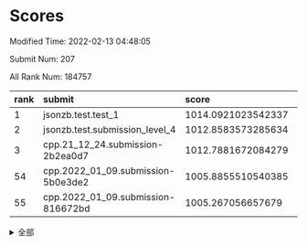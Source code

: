 # Scores

Modified Time: 2022-02-13 04:48:05

Submit Num: 207

All Rank Num: 184757

| rank |               submit               |       score        |       sigma        | pk_num |
| :--- | :--------------------------------- | :----------------- | :----------------- | :----- |
| 1    | jsonzb.test.test_1                 | 1014.0921023542337 | 0.8494806670818612 | 3574   |
| 2    | jsonzb.test.submission_level_4     | 1012.8583573285634 | 0.784857811068226  | 3573   |
| 3    | cpp.21_12_24.submission-2b2ea0d7   | 1012.7881672084279 | 0.7802340345007702 | 3571   |
| 54   | cpp.2022_01_09.submission-5b0e3de2 | 1005.8855510540385 | 0.7319533732619526 | 3568   |
| 55   | cpp.2022_01_09.submission-816672bd | 1005.267056657679  | 0.7033370944911538 | 3574   |


<details>
<summary>全部</summary>

| rank |                 submit                 |       score        |       sigma        | pk_num |
| :--- | :------------------------------------- | :----------------- | :----------------- | :----- |
| 1    | jsonzb.test.test_1                     | 1014.0921023542337 | 0.8494806670818612 | 3574   |
| 2    | jsonzb.test.submission_level_4         | 1012.8583573285634 | 0.784857811068226  | 3573   |
| 3    | cpp.21_12_24.submission-2b2ea0d7       | 1012.7881672084279 | 0.7802340345007702 | 3571   |
| 4    | gobigger.level_3.submission_level_3_46 | 1011.5233229677671 | 0.748963052452314  | 3572   |
| 5    | gobigger.level_3.submission_level_3_21 | 1011.4575442653514 | 0.7456638359413444 | 3573   |
| 6    | gobigger.level_3.submission_level_3_5  | 1011.4496798913194 | 0.7595092422617375 | 3570   |
| 7    | gobigger.level_3.submission_level_3_28 | 1011.2308240867727 | 0.7718834236441369 | 3562   |
| 8    | gobigger.level_3.submission_level_3_29 | 1011.2150158030661 | 0.7733974032621371 | 3570   |
| 9    | gobigger.level_3.submission_level_3_16 | 1011.1454006007286 | 0.7669054347385443 | 3572   |
| 10   | gobigger.level_3.submission_level_3_7  | 1010.9285044583678 | 0.7484753284019955 | 3575   |
| 11   | gobigger.level_3.submission_level_3_1  | 1010.9148269900975 | 0.7565178807119782 | 3573   |
| 12   | gobigger.level_3.submission_level_3_4  | 1010.8356170958292 | 0.7535842501349701 | 3570   |
| 13   | gobigger.level_3.submission_level_3_41 | 1010.8330167311278 | 0.7645901836118362 | 3572   |
| 14   | gobigger.level_3.submission_level_3_30 | 1010.7176695397687 | 0.7541102032277432 | 3568   |
| 15   | gobigger.level_3.submission_level_3_2  | 1010.5569062458558 | 0.7616295208494404 | 3568   |
| 16   | gobigger.level_3.submission_level_3_14 | 1010.3980376175556 | 0.7359151171527037 | 3571   |
| 17   | gobigger.level_3.submission_level_3_49 | 1010.2856654792881 | 0.7496466245023697 | 3576   |
| 18   | gobigger.level_3.submission_level_3_37 | 1010.2308931005672 | 0.7755177946451737 | 3569   |
| 19   | gobigger.level_3.submission_level_3_38 | 1010.199540149454  | 0.7713094550388291 | 3571   |
| 20   | gobigger.level_3.submission_level_3_42 | 1010.1968707682806 | 0.7516781298042724 | 3571   |
| 21   | gobigger.level_3.submission_level_3_3  | 1010.0194499618872 | 0.7574959459707227 | 3567   |
| 22   | gobigger.level_3.submission_level_3_32 | 1009.9725924137387 | 0.7719926619218711 | 3570   |
| 23   | gobigger.level_3.submission_level_3_35 | 1009.902890942453  | 0.750621672504686  | 3573   |
| 24   | gobigger.level_3.submission_level_3_44 | 1009.8739648479612 | 0.7391032728108126 | 3571   |
| 25   | gobigger.level_3.submission_level_3_13 | 1009.8685346274419 | 0.750807911723385  | 3571   |
| 26   | gobigger.level_3.submission_level_3_24 | 1009.8604933251358 | 0.7661438179662164 | 3565   |
| 27   | gobigger.level_3.submission_level_3_9  | 1009.7986813071198 | 0.7404653784462003 | 3568   |
| 28   | gobigger.level_3.submission_level_3_0  | 1009.7745182726528 | 0.7576322862957818 | 3573   |
| 29   | gobigger.level_3.submission_level_3_36 | 1009.7637585671686 | 0.7523668487608193 | 3567   |
| 30   | gobigger.level_3.submission_level_3_18 | 1009.7451141682949 | 0.7608513178405721 | 3570   |
| 31   | gobigger.level_3.submission_level_3_12 | 1009.7423758367842 | 0.7495457636018998 | 3573   |
| 32   | gobigger.level_3.submission_level_3_8  | 1009.6802186442856 | 0.7529005999872773 | 3569   |
| 33   | gobigger.level_3.submission_level_3_33 | 1009.6787453693432 | 0.7531556542418286 | 3572   |
| 34   | gobigger.level_3.submission_level_3_34 | 1009.6545218603993 | 0.7556598793137139 | 3564   |
| 35   | gobigger.level_3.submission_level_3_6  | 1009.6174124413321 | 0.7649373971749416 | 3577   |
| 36   | gobigger.level_3.submission_level_3_40 | 1009.5309552017575 | 0.7505816510931943 | 3570   |
| 37   | gobigger.level_3.submission_level_3_17 | 1009.5232748227274 | 0.7433084073954299 | 3571   |
| 38   | gobigger.level_3.submission_level_3_11 | 1009.4611001043666 | 0.7474598433936908 | 3573   |
| 39   | gobigger.level_3.submission_level_3_22 | 1009.4396615427754 | 0.7365763050666269 | 3572   |
| 40   | gobigger.level_3.submission_level_3_25 | 1009.2756903640982 | 0.7256655038955984 | 3570   |
| 41   | gobigger.level_3.submission_level_3_26 | 1009.2723905040345 | 0.7604434746193781 | 3567   |
| 42   | gobigger.level_3.submission_level_3_19 | 1009.2150201167207 | 0.7441855002955543 | 3575   |
| 43   | gobigger.level_3.submission_level_3_15 | 1009.013602273863  | 0.7435031847972422 | 3567   |
| 44   | gobigger.level_3.submission_level_3_43 | 1009.0017016052218 | 0.7383796140736254 | 3576   |
| 45   | gobigger.level_3.submission_level_3_20 | 1008.9534836784912 | 0.7413189328125429 | 3564   |
| 46   | gobigger.level_3.submission_level_3_39 | 1008.7621896316639 | 0.7496122025705364 | 3572   |
| 47   | gobigger.level_3.submission_level_3_47 | 1008.7372931277761 | 0.7392299113542123 | 3569   |
| 48   | gobigger.level_3.submission_level_3_48 | 1008.5619016382286 | 0.7387985032700217 | 3571   |
| 49   | gobigger.level_3.submission_level_3_31 | 1008.4468815458707 | 0.7340830292131231 | 3572   |
| 50   | gobigger.level_3.submission_level_3_23 | 1008.4365765110397 | 0.7204600482225025 | 3565   |
| 51   | gobigger.level_3.submission_level_3_45 | 1008.3611042369428 | 0.7319115151983142 | 3575   |
| 52   | gobigger.level_3.submission_level_3_27 | 1008.3128369361042 | 0.7236827078519901 | 3571   |
| 53   | gobigger.level_3.submission_level_3_10 | 1008.0299508342265 | 0.7422640169017924 | 3570   |
| 54   | cpp.2022_01_09.submission-5b0e3de2     | 1005.8855510540385 | 0.7319533732619526 | 3568   |
| 55   | cpp.2022_01_09.submission-816672bd     | 1005.267056657679  | 0.7033370944911538 | 3574   |
| 56   | gobigger.level_1.submission_level_1_6  | 1004.6828257061562 | 0.7363760228037279 | 3580   |
| 57   | gobigger.level_1.submission_level_1_15 | 1004.4575382389223 | 0.7292109487084872 | 3572   |
| 58   | gobigger.level_1.submission_level_1_43 | 1004.3210710552485 | 0.7311969448048895 | 3569   |
| 59   | gobigger.level_1.submission_level_1_36 | 1004.2673127015438 | 0.7145112775005055 | 3570   |
| 60   | gobigger.level_1.submission_level_1_32 | 1004.1503824848131 | 0.7154438163930297 | 3574   |
| 61   | gobigger.level_1.submission_level_1_41 | 1004.1074301758383 | 0.7236532309177384 | 3573   |
| 62   | gobigger.level_1.submission_level_1_20 | 1004.0567691326107 | 0.710328170391619  | 3571   |
| 63   | gobigger.level_1.submission_level_1_23 | 1004.0017818406443 | 0.7143615271501946 | 3562   |
| 64   | gobigger.level_1.submission_level_1_28 | 1003.9982135543149 | 0.7360036746215968 | 3571   |
| 65   | gobigger.level_1.submission_level_1_37 | 1003.9949337611357 | 0.7284353422804164 | 3575   |
| 66   | gobigger.level_1.submission_level_1_44 | 1003.991047662253  | 0.7231181043173226 | 3565   |
| 67   | gobigger.level_1.submission_level_1_10 | 1003.9185294966495 | 0.7259220892191967 | 3570   |
| 68   | gobigger.level_1.submission_level_1_21 | 1003.765050088605  | 0.7127565454267636 | 3570   |
| 69   | gobigger.level_1.submission_level_1_47 | 1003.6160925488168 | 0.708748607525668  | 3566   |
| 70   | gobigger.level_1.submission_level_1_25 | 1003.5987308169306 | 0.7058854262186224 | 3568   |
| 71   | gobigger.level_1.submission_level_1_35 | 1003.5181469929735 | 0.7113485332771013 | 3571   |
| 72   | gobigger.level_1.submission_level_1_13 | 1003.4926542298721 | 0.7228836857926196 | 3571   |
| 73   | gobigger.level_1.submission_level_1_12 | 1003.4510969750818 | 0.718234507598389  | 3573   |
| 74   | gobigger.level_1.submission_level_1_49 | 1003.3921840295181 | 0.7143784924592838 | 3573   |
| 75   | gobigger.level_1.submission_level_1_22 | 1003.3144200261517 | 0.709304045263881  | 3570   |
| 76   | gobigger.level_1.submission_level_1_26 | 1003.250108391158  | 0.7186266150160274 | 3572   |
| 77   | gobigger.level_1.submission_level_1_14 | 1003.2136847581196 | 0.7192297299872936 | 3567   |
| 78   | gobigger.level_1.submission_level_1_42 | 1003.1904065770916 | 0.7179657745017908 | 3567   |
| 79   | gobigger.level_1.submission_level_1_5  | 1003.1551520222254 | 0.7090867790552823 | 3570   |
| 80   | gobigger.level_1.submission_level_1_4  | 1003.0926992209128 | 0.7085959711718426 | 3570   |
| 81   | gobigger.level_1.submission_level_1_33 | 1003.065335034954  | 0.7121468544574212 | 3571   |
| 82   | gobigger.level_1.submission_level_1_24 | 1003.0283820728582 | 0.7206034690777363 | 3570   |
| 83   | gobigger.level_1.submission_level_1_39 | 1003.0145855170091 | 0.7081972072371231 | 3567   |
| 84   | gobigger.level_1.submission_level_1_45 | 1002.9900413664468 | 0.733506627034894  | 3565   |
| 85   | gobigger.level_1.submission_level_1_18 | 1002.9870354429681 | 0.7065353395196063 | 3568   |
| 86   | gobigger.level_1.submission_level_1_16 | 1002.9626954078697 | 0.7256646444926843 | 3575   |
| 87   | gobigger.level_1.submission_level_1_27 | 1002.8851609591094 | 0.7148690043981573 | 3565   |
| 88   | gobigger.level_1.submission_level_1_3  | 1002.8506392274874 | 0.715609391459904  | 3568   |
| 89   | gobigger.level_1.submission_level_1_8  | 1002.8269767762487 | 0.7114405455746282 | 3570   |
| 90   | gobigger.level_1.submission_level_1_2  | 1002.8053686487441 | 0.7049506727643037 | 3572   |
| 91   | gobigger.level_1.submission_level_1_31 | 1002.7209152744755 | 0.7087632804058894 | 3564   |
| 92   | gobigger.level_1.submission_level_1_11 | 1002.6238751138629 | 0.7140779289132761 | 3570   |
| 93   | gobigger.level_1.submission_level_1_40 | 1002.5830909969382 | 0.71264716314611   | 3576   |
| 94   | gobigger.level_1.submission_level_1_46 | 1002.5048395894962 | 0.7081806699251435 | 3574   |
| 95   | gobigger.level_1.submission_level_1_30 | 1002.4756709723288 | 0.7259757709073175 | 3571   |
| 96   | gobigger.level_1.submission_level_1_7  | 1002.4411383377301 | 0.7079860162517443 | 3573   |
| 97   | gobigger.level_1.submission_level_1_9  | 1002.4386002332391 | 0.708655243168132  | 3564   |
| 98   | gobigger.level_1.submission_level_1_34 | 1002.3458264301802 | 0.7128528917805481 | 3573   |
| 99   | gobigger.level_1.submission_level_1_48 | 1002.3439583215471 | 0.7104743716013848 | 3568   |
| 100  | gobigger.level_1.submission_level_1_0  | 1002.3385118172304 | 0.7136174899180788 | 3574   |
| 101  | gobigger.level_1.submission_level_1_17 | 1002.2464472655739 | 0.7020938634167206 | 3570   |
| 102  | gobigger.level_1.submission_level_1_1  | 1002.2010149215421 | 0.7116624010297116 | 3569   |
| 103  | gobigger.level_1.submission_level_1_38 | 1002.1793031166461 | 0.7223017212852978 | 3565   |
| 104  | gobigger.level_1.submission_level_1_29 | 1002.1074849576236 | 0.714424971777445  | 3573   |
| 105  | gobigger.level_1.submission_level_1_19 | 1001.3617740405512 | 0.7166633039259107 | 3570   |
| 106  | gobigger.random.submission_random_41   | 998.1107660066174  | 0.7166257376015164 | 3573   |
| 107  | gobigger.random.submission_random_30   | 997.5833208633984  | 0.7153603245250689 | 3567   |
| 108  | gobigger.random.submission_random_44   | 997.4256395602766  | 0.7175970957523874 | 3567   |
| 109  | gobigger.random.submission_random_16   | 997.3480411604382  | 0.7071268401315298 | 3572   |
| 110  | gobigger.random.submission_random_18   | 997.1592526900951  | 0.7065512100307837 | 3572   |
| 111  | gobigger.random.submission_random_0    | 997.1591880496228  | 0.7116655830397595 | 3571   |
| 112  | gobigger.random.submission_random_19   | 996.9183869067774  | 0.7058307356452742 | 3571   |
| 113  | gobigger.random.submission_random_34   | 996.6434715280241  | 0.709097889948504  | 3571   |
| 114  | gobigger.random.submission_random_29   | 996.5914844063703  | 0.7020641155239619 | 3571   |
| 115  | gobigger.random.submission_random_9    | 996.4839897598893  | 0.7204565359338864 | 3572   |
| 116  | gobigger.random.submission_random_36   | 996.3944388956044  | 0.702877974717669  | 3573   |
| 117  | gobigger.random.submission_random_27   | 996.3916356452811  | 0.7116232518696024 | 3568   |
| 118  | gobigger.random.submission_random_12   | 996.2939340012996  | 0.7138739427218147 | 3570   |
| 119  | gobigger.random.submission_random_42   | 996.2772956431256  | 0.6993158039067784 | 3576   |
| 120  | gobigger.random.submission_random_46   | 996.1897786966605  | 0.7036933163255346 | 3569   |
| 121  | gobigger.random.submission_random_39   | 996.1767688208156  | 0.7062879828148976 | 3569   |
| 122  | gobigger.random.submission_random_1    | 996.1394325730408  | 0.7021139750737935 | 3570   |
| 123  | gobigger.random.submission_random_49   | 996.0477837030645  | 0.7068056178254016 | 3571   |
| 124  | gobigger.random.submission_random_35   | 996.0410617334106  | 0.7110387741941677 | 3568   |
| 125  | gobigger.random.submission_random_2    | 996.014411156757   | 0.718066824639388  | 3560   |
| 126  | gobigger.random.submission_random_21   | 995.9525125017975  | 0.7191309505911648 | 3566   |
| 127  | gobigger.random.submission_random_13   | 995.9485003380838  | 0.718715166417751  | 3571   |
| 128  | gobigger.random.submission_random_47   | 995.9416219737984  | 0.7151203668636557 | 3571   |
| 129  | gobigger.random.submission_random_3    | 995.927698157835   | 0.711494986185225  | 3571   |
| 130  | gobigger.random.submission_random_38   | 995.9079031065504  | 0.7083857553256804 | 3569   |
| 131  | gobigger.random.submission_random_43   | 995.8584470354417  | 0.7156898109585703 | 3575   |
| 132  | gobigger.random.submission_random_45   | 995.8332495657419  | 0.7131858710030987 | 3568   |
| 133  | gobigger.random.submission_random_48   | 995.7279779852622  | 0.7067784735265239 | 3569   |
| 134  | gobigger.random.submission_random_22   | 995.7057414755578  | 0.7074967870118208 | 3569   |
| 135  | gobigger.random.submission_random_6    | 995.7015719149232  | 0.7115186084394539 | 3568   |
| 136  | gobigger.random.submission_random_7    | 995.6707068316686  | 0.7098018679320564 | 3574   |
| 137  | gobigger.random.submission_random_26   | 995.6443012742528  | 0.6964377591036841 | 3567   |
| 138  | gobigger.random.submission_random_37   | 995.5594207389664  | 0.7197274444660059 | 3569   |
| 139  | gobigger.random.submission_random_5    | 995.5542286237494  | 0.7198847167133227 | 3567   |
| 140  | gobigger.random.submission_random_15   | 995.5447936582608  | 0.7166006168923639 | 3571   |
| 141  | gobigger.random.submission_random_23   | 995.5249652469996  | 0.7031564655154824 | 3571   |
| 142  | gobigger.random.submission_random_28   | 995.4721460327636  | 0.7137338102962072 | 3569   |
| 143  | gobigger.random.submission_random_14   | 995.465301603068   | 0.7151297212756565 | 3569   |
| 144  | gobigger.random.submission_random_32   | 995.341222117383   | 0.7036847764455526 | 3571   |
| 145  | gobigger.random.submission_random_33   | 995.3317400426804  | 0.7050143059266315 | 3568   |
| 146  | gobigger.random.submission_random_10   | 995.2588424182248  | 0.7004428870118447 | 3570   |
| 147  | gobigger.random.submission_random_20   | 995.1612888407508  | 0.718002607762839  | 3571   |
| 148  | gobigger.random.submission_random_25   | 995.1568937407552  | 0.7052732053780996 | 3564   |
| 149  | gobigger.random.submission_random_40   | 995.1025894094588  | 0.698378149178349  | 3568   |
| 150  | gobigger.random.submission_random_8    | 995.0016373901501  | 0.7145285416447161 | 3572   |
| 151  | gobigger.random.submission_random_4    | 994.9330037714371  | 0.706183151654406  | 3569   |
| 152  | gobigger.random.submission_random_17   | 994.8577350586667  | 0.7236933224631824 | 3565   |
| 153  | gobigger.random.submission_random_31   | 994.6428335038565  | 0.7119685364559744 | 3572   |
| 154  | gobigger.random.submission_random_11   | 994.3548429757687  | 0.7149899867480701 | 3571   |
| 155  | gobigger.level_2.submission_level_2_43 | 994.0825883223491  | 0.7096286468143519 | 3571   |
| 156  | gobigger.level_2.submission_level_2_37 | 993.9414018645992  | 0.7375711265351499 | 3571   |
| 157  | gobigger.random.submission_random_24   | 993.9241907615364  | 0.7140897356057194 | 3569   |
| 158  | gobigger.level_2.submission_level_2_36 | 993.8545092567848  | 0.7326756607617118 | 3574   |
| 159  | gobigger.level_2.submission_level_2_5  | 993.8273688239145  | 0.7318914697074266 | 3569   |
| 160  | gobigger.level_2.submission_level_2_46 | 993.5593381545658  | 0.733906419565212  | 3571   |
| 161  | gobigger.level_2.submission_level_2_17 | 993.376474876168   | 0.7246545025822214 | 3576   |
| 162  | gobigger.level_2.submission_level_2_27 | 993.1810558848426  | 0.7447775964398793 | 3577   |
| 163  | gobigger.level_2.submission_level_2_0  | 993.1746129814734  | 0.7305520592234835 | 3573   |
| 164  | gobigger.level_2.submission_level_2_38 | 993.0765631413052  | 0.7206792943149632 | 3570   |
| 165  | gobigger.level_2.submission_level_2_45 | 993.0144570296387  | 0.7290989857237254 | 3573   |
| 166  | gobigger.level_2.submission_level_2_1  | 993.0108627907257  | 0.741694159105979  | 3572   |
| 167  | gobigger.level_2.submission_level_2_22 | 992.8960556849653  | 0.766722064211249  | 3568   |
| 168  | gobigger.level_2.submission_level_2_34 | 992.8689732702678  | 0.7284955782938068 | 3569   |
| 169  | gobigger.level_2.submission_level_2_6  | 992.826170449813   | 0.7315134194675919 | 3569   |
| 170  | gobigger.level_2.submission_level_2_24 | 992.8231052373982  | 0.715997581851056  | 3573   |
| 171  | gobigger.level_2.submission_level_2_9  | 992.7481705760215  | 0.7391570633085187 | 3572   |
| 172  | gobigger.level_2.submission_level_2_39 | 992.4649000044575  | 0.726612201291217  | 3569   |
| 173  | gobigger.level_2.submission_level_2_42 | 992.4483418536148  | 0.7191149605887802 | 3567   |
| 174  | gobigger.level_2.submission_level_2_44 | 992.3828447579648  | 0.7466893094082743 | 3575   |
| 175  | gobigger.level_2.submission_level_2_14 | 992.2845347477169  | 0.7290416134502572 | 3570   |
| 176  | gobigger.level_2.submission_level_2_7  | 992.2757878619034  | 0.7467503928660666 | 3569   |
| 177  | gobigger.level_2.submission_level_2_18 | 992.2711660303771  | 0.7414280080486166 | 3577   |
| 178  | gobigger.level_2.submission_level_2_29 | 992.2699761236211  | 0.7554815093426723 | 3570   |
| 179  | gobigger.level_2.submission_level_2_47 | 992.2103273289151  | 0.7359430121463835 | 3569   |
| 180  | gobigger.level_2.submission_level_2_35 | 992.0912590417323  | 0.7251264963699172 | 3570   |
| 181  | gobigger.level_2.submission_level_2_32 | 992.0737330463135  | 0.7376087833066369 | 3569   |
| 182  | gobigger.level_2.submission_level_2_25 | 992.0407633729883  | 0.7325837033306845 | 3568   |
| 183  | gobigger.level_2.submission_level_2_26 | 992.0375311349088  | 0.7645186379338181 | 3567   |
| 184  | gobigger.level_2.submission_level_2_10 | 991.9582578929358  | 0.7375074763409596 | 3569   |
| 185  | gobigger.level_2.submission_level_2_3  | 991.9298494580443  | 0.7596598472204641 | 3568   |
| 186  | gobigger.level_2.submission_level_2_13 | 991.894035056214   | 0.7479866748411889 | 3567   |
| 187  | gobigger.level_2.submission_level_2_11 | 991.8385895405038  | 0.7589418236388348 | 3565   |
| 188  | gobigger.level_2.submission_level_2_30 | 991.7808962970669  | 0.734169047334759  | 3568   |
| 189  | gobigger.level_2.submission_level_2_2  | 991.7807059053198  | 0.7340878064230804 | 3568   |
| 190  | gobigger.level_2.submission_level_2_21 | 991.7772464143279  | 0.7410014948843336 | 3568   |
| 191  | gobigger.level_2.submission_level_2_23 | 991.7669725946437  | 0.7452224180245778 | 3571   |
| 192  | gobigger.level_2.submission_level_2_49 | 991.7625004496637  | 0.7431811434145102 | 3575   |
| 193  | gobigger.level_2.submission_level_2_48 | 991.7338503397654  | 0.7525679403438282 | 3575   |
| 194  | gobigger.level_2.submission_level_2_40 | 991.7065523336205  | 0.7382208842968113 | 3568   |
| 195  | gobigger.level_2.submission_level_2_12 | 991.6061927582467  | 0.7421325521801179 | 3570   |
| 196  | gobigger.level_2.submission_level_2_28 | 991.5539315671155  | 0.7245381439714396 | 3570   |
| 197  | gobigger.level_2.submission_level_2_20 | 991.4798774397199  | 0.7360911794735678 | 3569   |
| 198  | gobigger.level_2.submission_level_2_4  | 991.4725471103839  | 0.7549006125095082 | 3567   |
| 199  | gobigger.level_2.submission_level_2_33 | 991.2700471839573  | 0.7576149089983611 | 3567   |
| 200  | gobigger.level_2.submission_level_2_8  | 991.2599168116584  | 0.7404108316388115 | 3571   |
| 201  | gobigger.level_2.submission_level_2_15 | 991.209862189084   | 0.7563239849393321 | 3566   |
| 202  | gobigger.level_2.submission_level_2_31 | 991.1174377237172  | 0.7365541082581412 | 3569   |
| 203  | gobigger.level_2.submission_level_2_19 | 990.9609041581361  | 0.7496073030435952 | 3566   |
| 204  | gobigger.level_2.submission_level_2_41 | 990.9586298187384  | 0.7719916492709606 | 3568   |
| 205  | gobigger.level_2.submission_level_2_16 | 990.9315971544372  | 0.7584856516523125 | 3579   |
| 206  | gobigger.none.submission_none_1        | 980.2680364277002  | 1.181642019126428  | 3575   |
| 207  | gobigger.none.submission_none_0        | 974.7017086615798  | 1.5273867721734677 | 3571   |

</details>